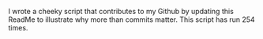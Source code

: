 I wrote a cheeky script that contributes to my Github by updating this ReadMe to illustrate why more than commits matter. This script has run 254 times.